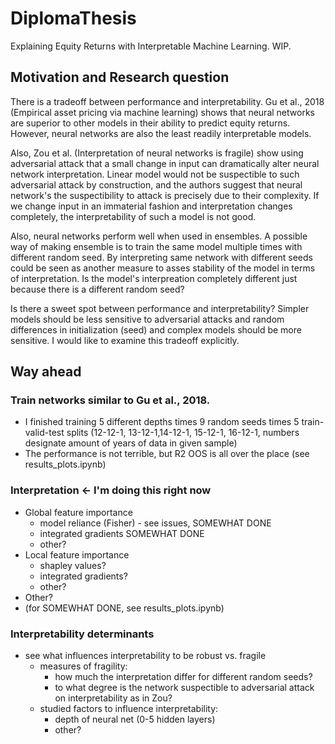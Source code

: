 # DiplomaThesis
Explaining Equity Returns with Interpretable Machine Learning. WIP.

## Motivation and Research question
There is a tradeoff between performance and interpretability. Gu et al., 2018 (Empirical asset pricing via machine learning) shows that neural networks are superior to other models in their ability to predict equity returns. However, neural networks are also the least readily interpretable models. 

Also, Zou et al. (Interpretation of neural networks is fragile) show using adversarial attack that a small change in input can dramatically alter neural network interpretation. Linear model would not be suspectible to such adversarial attack by construction, and the authors suggest that neural network's the suspectibility to attack is precisely due to their complexity. If we change input in an immaterial fashion and interpretation changes completely, the interpretability of such a model is not good.  

Also, neural networks perform well when used in ensembles. A possible way of making ensemble is to train the same model multiple times with different random seed. By interpreting same network with different seeds could be seen as another measure to asses stability of the model in terms of interpretation. Is the model's interpreation completely different just because there is a different random seed? 

Is there a sweet spot between performance and interpretability? Simpler models should be less sensitive to adversarial attacks and random differences in initialization (seed) and complex models should be more sensitive. I would like to examine this tradeoff explicitly. 


## Way ahead 
### Train networks similar to Gu et al., 2018. 
- I finished training 5 different depths times 9 random seeds times 5 train-valid-test splits (12-12-1, 13-12-1,14-12-1, 15-12-1, 16-12-1, numbers designate amount of years of data in given sample)
- The performance is not terrible, but R2 OOS is all over the place (see results_plots.ipynb)

### Interpretation <- I'm doing this right now
- Global feature importance 
     - model reliance (Fisher) - see issues, SOMEWHAT DONE
     - integrated gradients SOMEWHAT DONE
     - other?
- Local feature importance 
     - shapley values?
     - integrated gradients?
     - other?
- Other? 
- (for SOMEWHAT DONE, see results_plots.ipynb)

### Interpretability determinants
- see what influences interpretability to be robust vs. fragile  
  - measures of fragility: 
       - how much the interpretation differ for different random seeds? 
       - to what degree is the network suspectible to adversarial attack on interpretability as in Zou? 
  - studied factors to influence interpretability: 
      - depth of neural net (0-5 hidden layers)
      - other?

